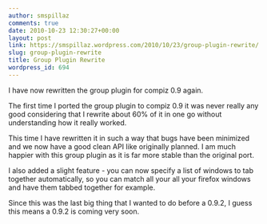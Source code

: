 ```yaml
---
author: smspillaz
comments: true
date: 2010-10-23 12:30:27+00:00
layout: post
link: https://smspillaz.wordpress.com/2010/10/23/group-plugin-rewrite/
slug: group-plugin-rewrite
title: Group Plugin Rewrite
wordpress_id: 694
---
```


I have now rewritten the group plugin for compiz 0.9 again.

The first time I ported the group plugin to compiz 0.9 it was never really any good considering that I rewrite about 60% of it in one go without understanding how it really worked.

This time I have rewritten it in such a way that bugs have been minimized and we now have a good clean API like originally planned. I am much happier with this group plugin as it is far more stable than the original port.

I also added a slight feature - you can now specify a list of windows to tab together automatically, so you can match all your all your firefox windows and have them tabbed together for example.

Since this was the last big thing that I wanted to do before a 0.9.2, I guess this means a 0.9.2 is coming very soon.
